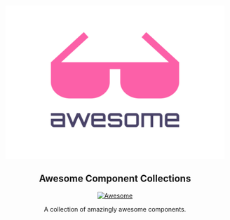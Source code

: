 <div align="center">
	<img width="500" height="350" src="media/logo.svg" alt="Awesome">
  <br>
 <div>
  <h2>Awesome Component Collections</h2>
  <a href="https://github.com/sindresorhus/awesome">
   <img src="https://awesome.re/badge-flat.svg" alt="Awesome">
  </a>
  <p>
   A collection of amazingly awesome components.
  </p>
 </div>
</div>

<h1></h1>
